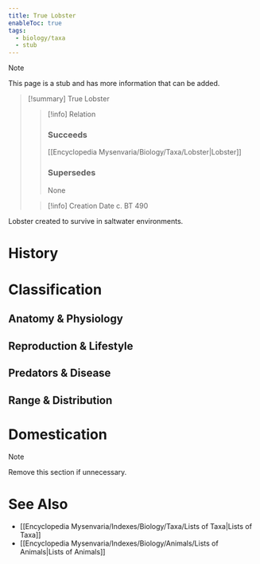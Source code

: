 ```yaml
---
title: True Lobster
enableToc: true
tags:
  - biology/taxa
  - stub
---
```


> [!note]
> This page is a stub and has more information that can be added.

> [!summary] True Lobster
> > [!info] Relation
> > ### Succeeds
> > [[Encyclopedia Mysenvaria/Biology/Taxa/Lobster|Lobster]]
> > ### Supersedes
> > None
>
> > [!info] Creation Date
> > c. BT 490

Lobster created to survive in saltwater environments.
# History

# Classification
## Anatomy & Physiology

## Reproduction & Lifestyle

## Predators & Disease

## Range & Distribution

# Domestication

> [!note]
> Remove this section if unnecessary.
# See Also
- [[Encyclopedia Mysenvaria/Indexes/Biology/Taxa/Lists of Taxa|Lists of Taxa]]
- [[Encyclopedia Mysenvaria/Indexes/Biology/Animals/Lists of Animals|Lists of Animals]]